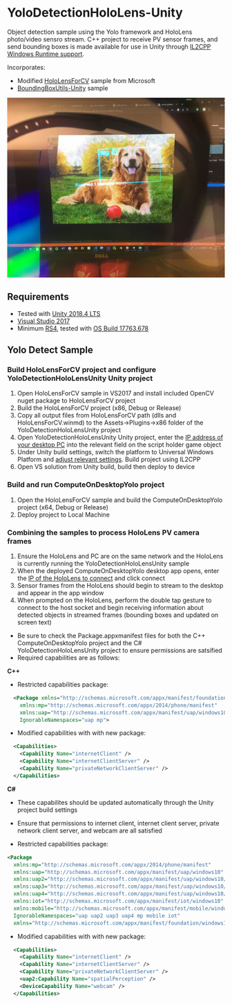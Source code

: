 # YoloDetectionHoloLens-Unity
Object detection sample using the Yolo framework and HoloLens photo/video sensro stream. C++ project to receive PV sensor frames, and send bounding boxes is made available for use in Unity through [IL2CPP Windows Runtime support](https://docs.unity3d.com/2018.4/Documentation/Manual/IL2CPP-WindowsRuntimeSupport.html). 

Incorporates:
- Modified [HoloLensForCV](https://github.com/microsoft/HoloLensForCV) sample from Microsoft 
- [BoundingBoxUtils-Unity](https://github.com/doughtmw/BoundingBoxUtils-Unity) sample

![Yolo detection sample](https://github.com/doughtmw/YoloDetectionHoloLens-Unity/blob/master/Yolo-Detection-Example.jpg)

## Requirements
- Tested with [Unity 2018.4 LTS](https://unity3d.com/unity/qa/lts-releases
)
- [Visual Studio 2017](https://visualstudio.microsoft.com/downloads/)
- Minimum [RS4](https://docs.microsoft.com/en-us/windows/mixed-reality/release-notes-april-2018), tested with [OS Build 17763.678](https://support.microsoft.com/en-ca/help/4511553/windows-10-update-kb4511553)

## Yolo Detect Sample
### Build HoloLensForCV project and configure YoloDetectionHoloLensUnity Unity project
1. Open HoloLensForCV sample in VS2017 and install included OpenCV nuget package to HoloLensForCV project
2. Build the HoloLensForCV project (x86, Debug or Release) 
3. Copy all output files from HoloLensForCV path (dlls and HoloLensForCV.winmd) to the Assets->Plugins->x86 folder of the YoloDetectionHoloLensUnity project
4. Open YoloDetectionHoloLensUnity Unity project, enter the [IP address of your desktop PC](https://support.microsoft.com/en-ca/help/4026518/windows-10-find-your-ip-address) into the relevant field on the script holder game object
5. Under Unity build settings, switch the platform to Universal Windows Platform and [adjust relevant settings](https://blogs.msdn.microsoft.com/appconsult/2018/11/08/how-to-debug-unity-projects-with-il2cpp-backends-on-the-hololens/). Build project using IL2CPP
6. Open VS solution from Unity build, build then deploy to device

### Build and run ComputeOnDesktopYolo project
1. Open the HoloLensForCV sample and build the ComputeOnDesktopYolo project (x64, Debug or Release) 
2. Deploy project to Local Machine

### Combining the samples to process HoloLens PV camera frames
1. Ensure the HoloLens and PC are on the same network and the HoloLens is currently running the YoloDetectionHoloLensUnity sample
2. When the deployed ComputeOnDesktopYolo desktop app opens, enter the [IP of the HoloLens to connect](https://docs.microsoft.com/en-us/windows/mixed-reality/using-the-windows-device-portal) and click connect
5. Sensor frames from the HoloLens should begin to stream to the desktop and appear in the app window
6. When prompted on the HoloLens, perform the double tap gesture to connect to the host socket and begin receiving information about detected objects in streamed frames (bounding boxes and updated on screen text)

- Be sure to check the Package.appxmanifest files for both the C++ ComputeOnDesktopYolo project and the C# YoloDetectionHoloLensUnity project to ensure permissions are satsified
- Required capabilities are as follows:

**C++**
- Restricted capabilities package:
```xml
  <Package xmlns="http://schemas.microsoft.com/appx/manifest/foundation/windows10" 
    xmlns:mp="http://schemas.microsoft.com/appx/2014/phone/manifest" 
    xmlns:uap="http://schemas.microsoft.com/appx/manifest/uap/windows10" 
    IgnorableNamespaces="uap mp">
```
- Modified capabilities with with new package:
``` xml
  <Capabilities>
    <Capability Name="internetClient" />
    <Capability Name="internetClientServer" />
    <Capability Name="privateNetworkClientServer" />
  </Capabilities>
```

**C#**
- These capabilites should be updated automatically through the Unity project build settings
- Ensure that permissions to internet client, internet client server, private network client server, and webcam are all satisfied

- Restricted capabilities package:
``` xml
<Package 
  xmlns:mp="http://schemas.microsoft.com/appx/2014/phone/manifest" 
  xmlns:uap="http://schemas.microsoft.com/appx/manifest/uap/windows10" 
  xmlns:uap2="http://schemas.microsoft.com/appx/manifest/uap/windows10/2" 
  xmlns:uap3="http://schemas.microsoft.com/appx/manifest/uap/windows10/3" 
  xmlns:uap4="http://schemas.microsoft.com/appx/manifest/uap/windows10/4" 
  xmlns:iot="http://schemas.microsoft.com/appx/manifest/iot/windows10" 
  xmlns:mobile="http://schemas.microsoft.com/appx/manifest/mobile/windows10" 
  IgnorableNamespaces="uap uap2 uap3 uap4 mp mobile iot" 
  xmlns="http://schemas.microsoft.com/appx/manifest/foundation/windows10"> 
```
- Modified capabilities with with new package:
``` xml
  <Capabilities>
    <Capability Name="internetClient" />
    <Capability Name="internetClientServer" />
    <Capability Name="privateNetworkClientServer" />
    <uap2:Capability Name="spatialPerception" />
    <DeviceCapability Name="webcam" />
  </Capabilities>
```
